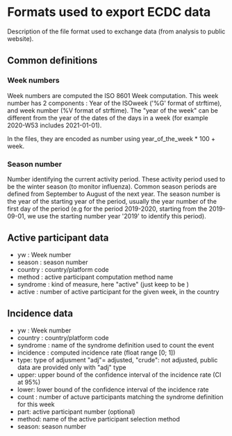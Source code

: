 # Formats used to export ECDC data

Description of the file format used to exchange data (from analysis to public website).

## Common definitions

### Week numbers
Week numbers are computed the ISO 8601 Week computation.
This week number has 2 components : Year of the ISOweek ('%G' format of strftime), and week number (%V format of strftime). The "year of the week" can be different
from the year of the dates of the days in a week (for example 2020-W53 includes 2021-01-01).

In the files, they are encoded as number using year_of_the_week * 100 + week.

### Season number
Number identifying the current activity period. These activity period used to be the winter season (to monitor influenza). Common season periods are defined from September to August of the next year.
The season number is the year of the starting year of the period, usually the year number of the first day of the period (e.g for the period 2019-2020, starting from the 2019-09-01, we use the starting number year '2019' to identify this period).

## Active participant data

- yw : Week number
- season : season number
- country : country/platform code
- method : active participant computation method name 
- syndrome : kind of measure, here "active" (just keep to be )
- active : number of active participant for the given week, in the country


## Incidence data

- yw : Week number 
- country : country/platform code
- syndrome : name of the syndrome definition used to count the event
- incidence : computed incidence rate (float range [0; 1])
- type: type of adjusment "adj"= adjusted, "crude": not adjusted, public data are provided only with "adj" type
- upper: upper bound of the confidence interval of the incidence rate (CI at 95%)
- lower: lower bound of the confidence interval of the incidence rate
- count : number of actuve participants matching the syndrome definition for this week
- part: active participant number (optional)
- method: name of the active participant selection method
- season: season number